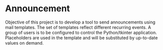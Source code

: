 # Announcement

Objective of this project is to develop a tool to send announcements
using mail templates. The set of templates reflect different recurring events.
A group of users is to be configured to control the Python/tkinter application.
Placeholders are used in the template and will be substituted by up-to-date
values on demand.
